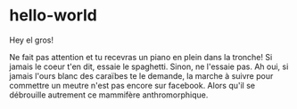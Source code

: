 # hello-world

Hey el gros!

Ne fait pas attention et tu recevras un piano en plein dans la tronche! Si jamais le coeur t'en dit, essaie le spaghetti. Sinon, ne l'essaie pas. Ah oui, si jamais l'ours blanc des caraïbes te le demande, la marche à suivre pour commettre un meutre n'est pas encore sur facebook. Alors qu'il se débrouille autrement ce mammifère anthromorphique.
